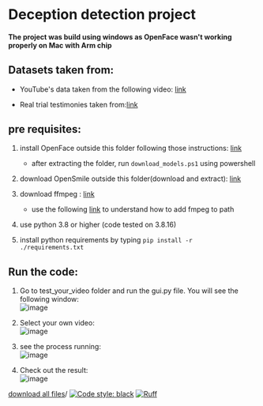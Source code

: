 # Deception detection project

#### The project was build using windows as OpenFace wasn't working properly on Mac with Arm chip

## Datasets taken from:

- YouTube's data taken from the following video: [link](https://www.youtube.com/watch?v=Jfli-6Q-13Q&t=21s)

- Real trial testimonies taken
  from:[link](http://web.eecs.umich.edu/~mihalcea/downloads/RealLifeDeceptionDetection.2016.zip)

## pre requisites:

1. install OpenFace outside this folder following those
   instructions: [link](https://github.com/TadasBaltrusaitis/OpenFace/wiki/Windows-Installation)
   - after extracting the folder, run `download_models.ps1` using powershell

2. download OpenSmile outside this folder(download and
   extract): [link](https://github.com/audeering/opensmile/releases/download/v3.0.1/opensmile-3.0.1-win-x64.zip)
3. download ffmpeg : [link](https://www.gyan.dev/ffmpeg/builds/ffmpeg-git-full.7z)
   - use the following [link](https://bobbyhadz.com/blog/ffmpeg-is-not-recognized-as-internal-or-external-command) to understand how to add fmpeg to path
4. use python 3.8 or higher (code tested on 3.8.16)
5. install python requirements by typing ```pip install -r ./requirements.txt ```


## Run the code:
1. Go to test_your_video folder and run the gui.py file. You will see the following window:\
![image](https://user-images.githubusercontent.com/73016570/230714630-ee8e7452-84b3-41e2-bf01-4f388df4aac8.png)
2. Select your own video:\
   ![image](https://user-images.githubusercontent.com/73016570/230714684-9ec6ee5c-c0e6-49f5-bdf6-38d6ca54819b.png)

3. see the process running:\
![image](https://user-images.githubusercontent.com/73016570/230714691-a29b7b6d-1d7d-4aad-b8e2-4eeeca49b70f.png)

4. Check out the result:\
   ![image](https://user-images.githubusercontent.com/73016570/230714572-08307b56-c094-4a21-845a-ab1f7bee9bdd.png)



[download all files](https://mega.nz/file/tW43UDwD#MxdhDUTYRGNP3w3wa9jqzifTG-kmwZmMp2LfJo50MTc)/
[![Code style: black](https://img.shields.io/badge/code%20style-black-000000.svg)](https://github.com/psf/black)
[![Ruff](https://img.shields.io/endpoint?url=https://raw.githubusercontent.com/charliermarsh/ruff/main/assets/badge/v1.json)](https://github.com/charliermarsh/ruff)
